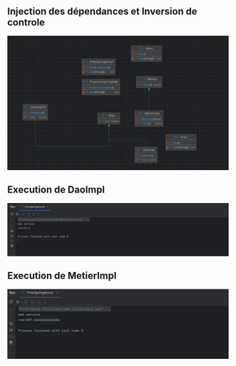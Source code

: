 <h2>Injection des dépendances et Inversion de controle</h2>
<img src="captures/Cap.png">
<h2>Execution de DaoImpl</h2>
<img src="captures/2.png">
<h2>Execution de MetierImpl</h2>
<img src="captures/3.png">
